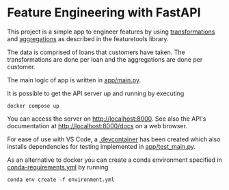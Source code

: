 # Feature Engineering with FastAPI

This project is a simple app to engineer features by using [transformations](https://featuretools.alteryx.com/en/stable/api_reference.html#aggregation-primitives) and [aggregations](https://featuretools.alteryx.com/en/stable/api_reference.html#aggregation-primitives) as described in the featuretools library.

The data is comprised of loans that customers have taken. The transformations are done per loan and the aggregations are done per customer.

The main logic of app is written in [app/main.py](app/main.py).

It is possible to get the API server up and running by executing

```shell
docker compose up
```

You can access the server on [http://localhost:8000](http://localhost:8000). See also the API's documentation at [http://localhost:8000/docs](http://localhost:8000/docs) on a web browser.

For ease of use with VS Code, a [.devcontainer](.devcontainer) has been created which also installs dependencies for testing implemented in [app/test_main.py](app/test_main.py).

As an alternative to docker you can create a conda environment specified in [conda-requirements.yml](conda-requirements.yml) by running

```shell
conda env create -f environment.yml
```
